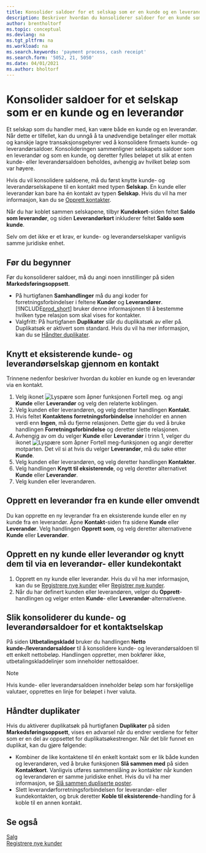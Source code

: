 ```yaml
---
title: Konsolider saldoer for et selskap som er en kunde og en leverandør
description: Beskriver hvordan du konsoliderer saldoer for en kunde som også er en leverandør.
author: brentholtorf
ms.topic: conceptual
ms.devlang: na
ms.tgt_pltfrm: na
ms.workload: na
ms.search.keywords: 'payment process, cash receipt'
ms.search.form: '5052, 21, 5050'
ms.date: 04/01/2021
ms.author: bholtorf
---
```

# <a name="consolidate-balances-for-a-company-that-is-a-customer-and-a-vendor" />Konsolider saldoer for et selskap som er en kunde og en leverandør
Et selskap som du handler med, kan være både en kunde og en leverandør. Når dette er tilfellet, kan du unngå å ta unødvendige betalinger eller mottak og kanskje lagre transaksjonsgebyrer ved å konsolidere firmaets kunde- og leverandørsaldoer. Konsolideringen sammenligner selskapets saldoer som en leverandør og som en kunde, og deretter fylles beløpet ut slik at enten kunde- eller leverandørsaldoen beholdes, avhengig av hvilket beløp som var høyere. 

Hvis du vil konsolidere saldoene, må du først knytte kunde- og leverandørselskapene til en kontakt med typen **Selskap**. En kunde eller leverandør kan bare ha én kontakt av typen **Selskap**. Hvis du vil ha mer informasjon, kan du se [Opprett kontakter](marketing-create-contact-companies.md).

Når du har koblet sammen selskapene, tilbyr **Kundekort**-siden feltet **Saldo som leverandør**, og siden **Leverandørkort** inkluderer feltet **Saldo som kunde**.

Selv om det ikke er et krav, er kunde- og leverandørselskaper vanligvis samme juridiske enhet. 

## <a name="before-you-start" />Før du begynner
Før du konsoliderer saldoer, må du angi noen innstillinger på siden **Markedsføringsoppsett**. 

* På hurtigfanen **Samhandlinger** må du angi koder for forretningsforbindelser i feltene **Kunder** og **Leverandører**. [!INCLUDE[prod_short](includes/prod_short.md)] bruker denne informasjonen til å bestemme hvilken type relasjon som skal vises for kontakter. 
* Valgfritt: På hurtigfanen **Duplikater** slår du duplikatsøk av eller på. Duplikatsøk er aktivert som standard. Hvis du vil ha mer informasjon, kan du se [Håndter duplikater](#handling-duplicates). 

## <a name="link-an-existing-customer-and-vendor-company-thorough-a-contact" />Knytt et eksisterende kunde- og leverandørselskap gjennom en kontakt
Trinnene nedenfor beskriver hvordan du kobler en kunde og en leverandør via en kontakt.

1. Velg ikonet ![Lyspære som åpner funksjonen Fortell meg.](media/ui-search/search_small.png "Fortell hva du vil gjøre") og angi **Kunde** eller **Leverandør** og velg den relaterte koblingen.
2. Velg kunden eller leverandøren, og velg deretter handlingen **Kontakt**.
3. Hvis feltet **Kontaktens forretningsforbindelse** inneholder en annen verdi enn **Ingen**, må du fjerne relasjonen. Dette gjør du ved å bruke handlingen **Forretningsforbindelse** og deretter slette relasjonen. 
4. Avhengig av om du velger **Kunde** eller **Leverandør** i trinn 1, velger du ikonet ![Lyspære som åpner Fortell meg-funksjonen](media/ui-search/search_small.png "Fortell hva du vil gjøre") og angir deretter motparten. Det vil si at hvis du velger **Leverandør**, må du søke etter **Kunde**.
5. Velg kunden eller leverandøren, og velg deretter handlingen **Kontakter**.
6. Velg handlingen **Knytt til eksisterende**, og velg deretter alternativet **Kunde** eller **Leverandør**.
7. Velg kunden eller leverandøren.

## <a name="create-a-vendor-from-a-customer-or-vice-versa" />Opprett en leverandør fra en kunde eller omvendt
Du kan opprette en ny leverandør fra en eksisterende kunde eller en ny kunde fra en leverandør. Åpne **Kontakt**-siden fra sidene **Kunde** eller **Leverandør**. Velg handlingen **Opprett som**, og velg deretter alternativene **Kunde** eller **Leverandør**. 

## <a name="create-a-new-customer-or-vendor-and-link-them-through-a-vendor-or-customer-contact" />Opprett en ny kunde eller leverandør og knytt dem til via en leverandør- eller kundekontakt
1. Opprett en ny kunde eller leverandør. Hvis du vil ha mer informasjon, kan du se [Registrere nye kunder](sales-how-register-new-customers.md) eller [Registrer nye kunder](sales-how-register-new-customers.md).
2. Når du har definert kunden eller leverandøren, velger du **Opprett**-handlingen og velger enten **Kunde**- eller **Leverandør**-alternativene. 

## <a name="to-consolidate-the-customer-and-vendor-balances-for-a-contact-company" />Slik konsoliderer du kunde- og leverandørsaldoer for et kontaktselskap
På siden **Utbetalingskladd** bruker du handlingen **Netto kunde-/leverandørsaldoer** til å konsolidere kunde- og leverandørsaldoen til ett enkelt nettobeløp. Handlingen oppretter, men bokfører ikke, utbetalingskladdelinjer som inneholder nettosaldoer.

> [!NOTE]
> Hvis kunde- eller leverandørsaldoen inneholder beløp som har forskjellige valutaer, opprettes en linje for beløpet i hver valuta.

## <a name="handling-duplicates" />Håndter duplikater
Hvis du aktiverer duplikatsøk på hurtigfanen **Duplikater** på siden **Markedsføringsoppsett**, vises en advarsel når du endrer verdiene for felter som er en del av oppsettet for duplikatsøkestrenger. Når det blir funnet en duplikat, kan du gjøre følgende:

* Kombiner de like kontaktene til én enkelt kontakt som er lik både kunden og leverandøren, ved å bruke funksjonen **Slå sammen med** på siden **Kontaktkort**. Vanligvis utføres sammenslåing av kontakter når kunden og leverandøren er samme juridiske enhet. Hvis du vil ha mer informasjon, se [Slå sammen dupliserte poster](sales-how-merge-duplicate-records.md). 
* Slett leverandørforretningsforbindelsen for leverandør- eller kundekontakten, og bruk deretter **Koble til eksisterende**-handling for å koble til en annen kontakt.    

## <a name="see-also" />Se også
[Salg](sales-manage-sales.md)  
[Registrere nye kunder](sales-how-register-new-customers.md)  
